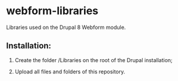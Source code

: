 # webform-libraries
Libraries used on the Drupal 8 Webform module.

## Installation:

1) Create the folder /Libraries on the root of the Drupal installation;

2) Upload all files and folders of this repository.
